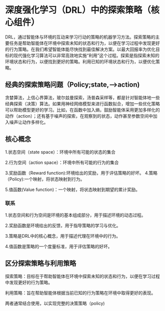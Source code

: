 # 深度强化学习（DRL）中的探索策略（核心组件）

DRL，通过智能体与环境的互动来学习行动的策略的机器学习方法。探索策略的主要任务是帮助智能体在环境中探索未知的状态和行为，以便在学习过程中发现更好的行为策略。在我们希望智能体能尽快找到最佳解决方案。以最大回报率为优化目标的现代强化学习算法可以非常高效地实施“利用”这个过程。探索是指探索未知的环境状态和行为，以便找到更好的策略。利用已知的环境状态和行为，以便优化策略。

## 经典的探索策略问题（Policy;state,-->action)

贪婪算法，上信心界算法，玻尔兹曼探索，汤普森采样等，都是针对智能体地一些经典探索（决策）算法。如果用神经网络模型来进行函数拟合，增加一些优化策略可以帮助模型更好的学习。比如，在函数中加入熵，鼓励智能体采用更加多样化的动作（action）；还有基于噪声的探索，在观察到的状态，动作甚至参数空间中加入噪声让动作多样化。

## 核心概念

1.状态空间（state space）：环境中所有可能的状态的集合

2.行为空间（action space）：环境中所有可能的行为的集合

3.奖励函数（Reward function):环境给出的奖励，用于评估策略的好坏。
4.策略（Policy):一个映射，将状态映射到行为。

5.值函数(Value function)：一个映射，将状态映射到期望的累计奖励。

### 联系

1.状态空间和行为空间是环境的基本组成部分，用于描述环境的动态过程。

2.奖励函数是环境给出的反馈，用于指导策略的学习与优化。

3.策略是DRL中的核心概念，用于描述代理在环境中的行为。

4.值函数是策略的一个度量标准，用于评估策略的好坏。

## 区分探索策略与利用策略

探索策略：目标在于帮助智能体在环境中探索未知的状态和行为，以便在学习过程中发现更好的行为策略。

利用策略：旨在帮助智能体根据当前已知的行为策略在环境中取得更好的表现。

两者通常结合使用，以实现完整的决策策略（policy)